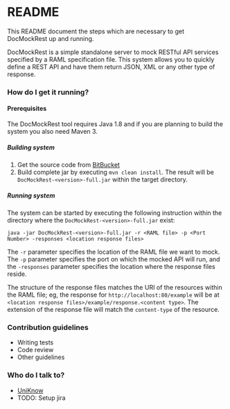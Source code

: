 # README #

This README document the steps which are necessary to get DocMockRest up and running.

DocMockRest is a simple standalone server to mock RESTful API services specified by a RAML specification file. This system allows you to quickly define a REST API and have them return JSON, XML or any other type of response.

### How do I get it running? ###

#### Prerequisites

The DocMockRest tool requires Java 1.8 and if you are planning to build the system you also need Maven 3.

##### Building system

1.  Get the source code from [BitBucket](https://bitbucket.org/uniknow/docmockrest)
1.  Build complete jar by executing `mvn clean install`. The result will be `DocMockRest-<version>-full.jar` within the target directory. 

##### Running system

The system can be started by executing the following instruction within the directory where the `DocMockRest-<version>-full.jar` exist:
 
    java -jar DocMockRest-<version>-full.jar -r <RAML file> -p <Port Number> -responses <location response files>
    
The `-r` parameter specifies the location of the RAML file we want to mock. The `-p` parameter specifies the port on which the mocked API will run, and the `-responses` parameter specifies the location where the response files reside. 

The structure of the response files matches the URI of the resources within the RAML file; eg, the response for `http://localhost:80/example` will be at `<location response files>/example/response.<content type>`. The extension of the response file will match the `content-type` of the resource. 

### Contribution guidelines ###

* Writing tests
* Code review
* Other guidelines

### Who do I talk to? ###

* [UniKnow](mailto:uniknow.info@gmail.com)
* TODO: Setup jira